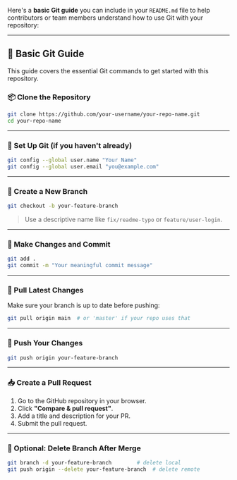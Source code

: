 Here's a **basic Git guide** you can include in your `README.md` file to help contributors or team members understand how to use Git with your repository:

---

## 🧰 Basic Git Guide

This guide covers the essential Git commands to get started with this repository.

### 📦 Clone the Repository

```bash
git clone https://github.com/your-username/your-repo-name.git
cd your-repo-name
```

---

### 🔧 Set Up Git (if you haven't already)

```bash
git config --global user.name "Your Name"
git config --global user.email "you@example.com"
```

---

### 🌿 Create a New Branch

```bash
git checkout -b your-feature-branch
```

> Use a descriptive name like `fix/readme-typo` or `feature/user-login`.

---

### 📝 Make Changes and Commit

```bash
git add .
git commit -m "Your meaningful commit message"
```

---

### 🔄 Pull Latest Changes

Make sure your branch is up to date before pushing:

```bash
git pull origin main  # or 'master' if your repo uses that
```

---

### 🚀 Push Your Changes

```bash
git push origin your-feature-branch
```

---

### 📥 Create a Pull Request

1. Go to the GitHub repository in your browser.
2. Click **"Compare & pull request"**.
3. Add a title and description for your PR.
4. Submit the pull request.

---

### 🧹 Optional: Delete Branch After Merge

```bash
git branch -d your-feature-branch        # delete local
git push origin --delete your-feature-branch  # delete remote
```

